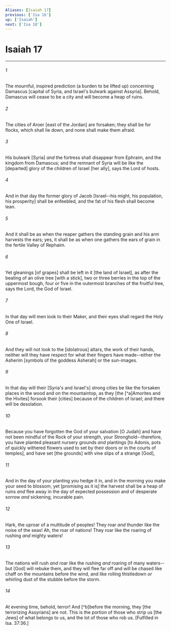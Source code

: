```yaml
---
Aliases: [Isaiah 17]
previous: ['Isa 16']
up: ['Isaiah']
next: ['Isa 18']
---
```

# Isaiah 17

***














###### 1 






The mournful, inspired prediction (a burden to be lifted up) concerning Damascus [capital of Syria, and Israel's bulwark against Assyria]. Behold, Damascus will cease to be a city and will become a heap of ruins. 













###### 2 






The cities of Aroer [east of the Jordan] are forsaken; they shall be for flocks, which shall lie down, and none shall make them afraid. 













###### 3 






His bulwark [Syria] _and_ the fortress shall disappear from Ephraim, and the kingdom from Damascus; and the remnant of Syria will be like the [departed] glory of the children of Israel [her ally], says the Lord of hosts. 













###### 4 






And in that day the former glory of Jacob [Israel--his might, his population, his prosperity] shall be enfeebled, and the fat of his flesh shall become lean. 













###### 5 






And it shall be as when the reaper gathers the standing grain and his arm harvests the ears; yes, it shall be as when one gathers the ears of grain in the fertile Valley of Rephaim. 













###### 6 






Yet gleanings [of grapes] shall be left in it [the land of Israel], as after the beating of an olive tree [with a stick], two or three berries in the top of the uppermost bough, four or five in the outermost branches of the fruitful tree, says the Lord, the God of Israel. 













###### 7 






In that day will men look to their Maker, and their eyes shall regard the Holy One of Israel. 













###### 8 






And they will not look to the [idolatrous] altars, the work of their hands, neither will they have respect for what their fingers have made--either the Asherim [symbols of the goddess Asherah] or the sun-images. 













###### 9 






In that day will their [Syria's and Israel's] strong cities be like the forsaken places in the wood and on the mountaintop, as they [the [^a]Amorites and the Hivites] forsook their [cities] because of the children of Israel; and there will be desolation. 













###### 10 






Because you have forgotten the God of your salvation [O Judah] and have not been mindful of the Rock of your strength, your Stronghold--therefore, you have planted pleasant nursery grounds _and_ plantings [to Adonis, pots of quickly withered flowers used to set by their doors or in the courts of temples], and have set [the grounds] with vine slips of a strange [God], 













###### 11 






And in the day of your planting you hedge it in, and in the morning you make your seed to blossom, yet [promising as it is] the harvest shall be a heap of ruins _and_ flee away in the day of expected possession and of desperate sorrow _and_ sickening, incurable pain. 













###### 12 






Hark, the uproar of a multitude of peoples! They roar _and_ thunder like the noise of the seas! Ah, the roar of nations! They roar like the roaring of rushing _and_ mighty waters! 













###### 13 






The nations will rush _and_ roar like the rushing _and_ roaring of many waters--but [God] will rebuke them, and they will flee far off and will be chased like chaff on the mountains before the wind, and like rolling thistledown _or_ whirling dust of the stubble before the storm. 













###### 14 






At evening time, behold, terror! And [^b]before the morning, they [the terrorizing Assyrians] are not. This is the portion of those who strip us [the Jews] of what belongs to us, and the lot of those who rob us. [Fulfilled in Isa. 37:36.]
